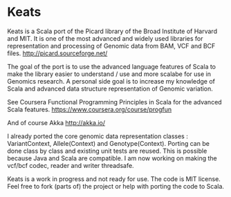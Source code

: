 Keats
=====

Keats is a Scala port of the Picard library of the Broad Institute of Harvard and MIT. 
It is one of the most advanced and widely used libraries for representation and processing of Genomic data from BAM, VCF and BCF files. 
http://picard.sourceforge.net/

The goal of the port is to use the advanced language features of Scala to make the library easier to understand / use and more scalabe for use in Genomics research. A personal side goal is to increase my knowledge of Scala and advanced data structure representation of Genomic variation.

See Coursera Functional Programming Principles in Scala for the advanced Scala features. 
https://www.coursera.org/course/progfun

And of course Akka http://akka.io/

I already ported the core genomic data representation classes : VariantContext, Allele(Context) and Genotype(Context).
Porting can be done class by class and existing unit tests are reused. This is possible because Java and Scala are compatible.
I am now working on making the vcf/bcf codec, reader and writer threadsafe.

Keats is a work in progress and not ready for use. The code is MIT license. 
Feel free to fork (parts of) the project or help with porting the code to Scala.
